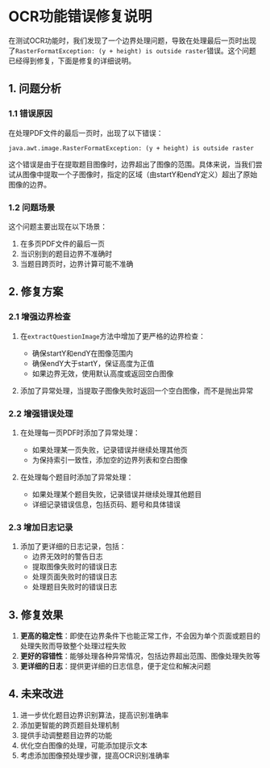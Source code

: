 # OCR功能错误修复说明

在测试OCR功能时，我们发现了一个边界处理问题，导致在处理最后一页时出现了`RasterFormatException: (y + height) is outside raster`错误。这个问题已经得到修复，下面是修复的详细说明。

## 1. 问题分析

### 1.1 错误原因

在处理PDF文件的最后一页时，出现了以下错误：
```
java.awt.image.RasterFormatException: (y + height) is outside raster
```

这个错误是由于在提取题目图像时，边界超出了图像的范围。具体来说，当我们尝试从图像中提取一个子图像时，指定的区域（由startY和endY定义）超出了原始图像的边界。

### 1.2 问题场景

这个问题主要出现在以下场景：
1. 在多页PDF文件的最后一页
2. 当识别到的题目边界不准确时
3. 当题目跨页时，边界计算可能不准确

## 2. 修复方案

### 2.1 增强边界检查

1. 在`extractQuestionImage`方法中增加了更严格的边界检查：
   - 确保startY和endY在图像范围内
   - 确保endY大于startY，保证高度为正值
   - 如果边界无效，使用默认高度或返回空白图像

2. 添加了异常处理，当提取子图像失败时返回一个空白图像，而不是抛出异常

### 2.2 增强错误处理

1. 在处理每一页PDF时添加了异常处理：
   - 如果处理某一页失败，记录错误并继续处理其他页
   - 为保持索引一致性，添加空的边界列表和空白图像

2. 在处理每个题目时添加了异常处理：
   - 如果处理某个题目失败，记录错误并继续处理其他题目
   - 详细记录错误信息，包括页码、题号和具体错误

### 2.3 增加日志记录

1. 添加了更详细的日志记录，包括：
   - 边界无效时的警告日志
   - 提取图像失败时的错误日志
   - 处理页面失败时的错误日志
   - 处理题目失败时的错误日志

## 3. 修复效果

1. **更高的稳定性**：即使在边界条件下也能正常工作，不会因为单个页面或题目的处理失败而导致整个处理过程失败
2. **更好的容错性**：能够处理各种异常情况，包括边界超出范围、图像处理失败等
3. **更详细的日志**：提供更详细的日志信息，便于定位和解决问题

## 4. 未来改进

1. 进一步优化题目边界识别算法，提高识别准确率
2. 添加更智能的跨页题目处理机制
3. 提供手动调整题目边界的功能
4. 优化空白图像的处理，可能添加提示文本
5. 考虑添加图像预处理步骤，提高OCR识别准确率 